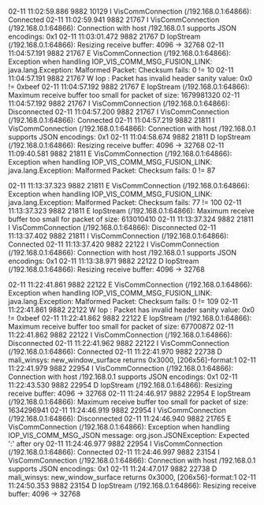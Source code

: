 02-11 11:02:59.886  9882 10129 I VisCommConnection (/192.168.0.1:64866): Connected
02-11 11:02:59.941  9882 21767 I VisCommConnection (/192.168.0.1:64866): Connection with host /192.168.0.1 supports JSON encodings: 0x1
02-11 11:03:01.472  9882 21767 D IopStream (/192.168.0.1:64866): Resizing receive buffer: 4096 -> 32768
02-11 11:04:57.191  9882 21767 E VisCommConnection (/192.168.0.1:64866): Exception when handling IOP_VIS_COMM_MSG_FUSION_LINK: java.lang.Exception: Malformed Packet: Checksum fails: 0 != 10
02-11 11:04:57.191  9882 21767 W Iop     : Packet has invalid header sanity value: 0x0 != 0xbeef
02-11 11:04:57.192  9882 21767 E IopStream (/192.168.0.1:64866): Maximum receive buffer too small for packet of size: 1679981320
02-11 11:04:57.192  9882 21767 I VisCommConnection (/192.168.0.1:64866): Disconnected
02-11 11:04:57.200  9882 21767 I VisCommConnection (/192.168.0.1:64866): Connected
02-11 11:04:57.219  9882 21811 I VisCommConnection (/192.168.0.1:64866): Connection with host /192.168.0.1 supports JSON encodings: 0x1
02-11 11:04:58.674  9882 21811 D IopStream (/192.168.0.1:64866): Resizing receive buffer: 4096 -> 32768
02-11 11:09:40.581  9882 21811 E VisCommConnection (/192.168.0.1:64866): Exception when handling IOP_VIS_COMM_MSG_FUSION_LINK: java.lang.Exception: Malformed Packet: Checksum fails: 0 != 87


02-11 11:13:37.323  9882 21811 E VisCommConnection (/192.168.0.1:64866): Exception when handling IOP_VIS_COMM_MSG_FUSION_LINK: java.lang.Exception: Malformed Packet: Checksum fails: 77 != 100
02-11 11:13:37.323  9882 21811 E IopStream (/192.168.0.1:64866): Maximum receive buffer too small for packet of size: 613010410
02-11 11:13:37.324  9882 21811 I VisCommConnection (/192.168.0.1:64866): Disconnected
02-11 11:13:37.402  9882 21811 I VisCommConnection (/192.168.0.1:64866): Connected
02-11 11:13:37.420  9882 22122 I VisCommConnection (/192.168.0.1:64866): Connection with host /192.168.0.1 supports JSON encodings: 0x1
02-11 11:13:38.971  9882 22122 D IopStream (/192.168.0.1:64866): Resizing receive buffer: 4096 -> 32768

02-11 11:22:41.861  9882 22122 E VisCommConnection (/192.168.0.1:64866): Exception when handling IOP_VIS_COMM_MSG_FUSION_LINK: java.lang.Exception: Malformed Packet: Checksum fails: 0 != 109
02-11 11:22:41.861  9882 22122 W Iop     : Packet has invalid header sanity value: 0x0 != 0xbeef
02-11 11:22:41.862  9882 22122 E IopStream (/192.168.0.1:64866): Maximum receive buffer too small for packet of size: 67700872
02-11 11:22:41.862  9882 22122 I VisCommConnection (/192.168.0.1:64866): Disconnected
02-11 11:22:41.962  9882 22122 I VisCommConnection (/192.168.0.1:64866): Connected
02-11 11:22:41.970  9882 22738 D mali_winsys: new_window_surface returns 0x3000,  [206x56]-format:1
02-11 11:22:41.979  9882 22954 I VisCommConnection (/192.168.0.1:64866): Connection with host /192.168.0.1 supports JSON encodings: 0x1
02-11 11:22:43.530  9882 22954 D IopStream (/192.168.0.1:64866): Resizing receive buffer: 4096 -> 32768
02-11 11:24:46.917  9882 22954 E IopStream (/192.168.0.1:64866): Maximum receive buffer too small for packet of size: 1634296941
02-11 11:24:46.919  9882 22954 I VisCommConnection (/192.168.0.1:64866): Disconnected
02-11 11:24:46.940  9882 21765 E VisCommConnection (/192.168.0.1:64866): Exception when handling IOP_VIS_COMM_MSG_JSON message: org.json.JSONException: Expected ':' after ory
02-11 11:24:46.977  9882 22954 I VisCommConnection (/192.168.0.1:64866): Connected
02-11 11:24:46.997  9882 23154 I VisCommConnection (/192.168.0.1:64866): Connection with host /192.168.0.1 supports JSON encodings: 0x1
02-11 11:24:47.017  9882 22738 D mali_winsys: new_window_surface returns 0x3000,  [206x56]-format:1
02-11 11:24:50.353  9882 23154 D IopStream (/192.168.0.1:64866): Resizing receive buffer: 4096 -> 32768

<!--stackedit_data:
eyJoaXN0b3J5IjpbMTQzOTU2NTcwMCwtNjc2OTA4MTY1LC02Mj
M3NDk1MTgsLTUwOTUyMjg3MV19
-->